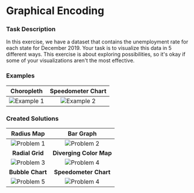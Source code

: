 # Graphical Encoding
### Task Description
In this exercise, we have a dataset that contains the unemployment rate for each state for December 2019. Your task is to visualize this data in 5 different ways. This exercise is about exploring possibilities, so it's okay if some of your visualizations aren't the most effective.

### Examples
| Choropleth| Speedometer Chart| 
| :-------------: |:-------------:| 
| ![Example 1](https://github.com/CarolineNB/InformationVisualization/blob/master/Exercises/Graphical%20Encoding/demo/Example1.PNG) | ![Example 2](https://github.com/CarolineNB/InformationVisualization/blob/master/Exercises/Graphical%20Encoding/demo/Example2.PNG) | 

### Created Solutions
| Radius Map | Bar Graph | 
| :-------------: |:-------------:| 
| ![Problem 1](https://github.com/CarolineNB/InformationVisualization/blob/master/Exercises/Graphical%20Encoding/demo/Problem1.PNG) | ![Problem 2](https://github.com/CarolineNB/InformationVisualization/blob/master/Exercises/Graphical%20Encoding/demo/Problem2.PNG) |
| **Radial Grid**| **Diverging Color Map**|
| ![Problem 3](https://github.com/CarolineNB/InformationVisualization/blob/master/Exercises/Graphical%20Encoding/demo/Problem3.PNG) | ![Problem 4](https://github.com/CarolineNB/InformationVisualization/blob/master/Exercises/Graphical%20Encoding/demo/Problem4.PNG) | 
| **Bubble Chart**| **Speedometer Chart**|
| ![Problem 5](https://github.com/CarolineNB/InformationVisualization/blob/master/Exercises/Graphical%20Encoding/demo/Problem5.PNG) | ![Problem 4](https://github.com/CarolineNB/InformationVisualization/blob/master/Exercises/Graphical%20Encoding/demo/Problem4.PNG) | 
